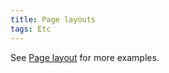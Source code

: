 ```yaml
---
title: Page layouts
tags: Etc
---
```


See [Page layout](https://tianqi.name/jekyll-TeXt-theme/samples.html#page-layout) for more examples.

<!--more-->
